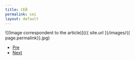 ```yaml
---
title: СЕЙ
permalink: sei
layout: default
---
```



![(Image correspondent to the article)]({{ site.url }}/images/{{ page.permalink}}.jpg)


+ [Pre](xxxx)
+ [Next](xxxx)
